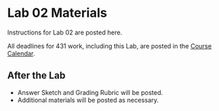 # Lab 02 Materials

Instructions for Lab 02 are posted here.

All deadlines for 431 work, including this Lab, are posted in the [Course Calendar](https://thomaselove.github.io/431/calendar.html).

## After the Lab

- Answer Sketch and Grading Rubric will be posted.
- Additional materials will be posted as necessary.
